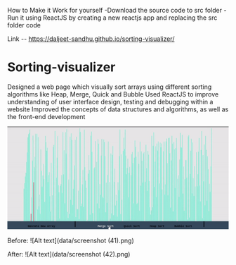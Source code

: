 

How to Make it Work for yourself
-Download the source code to src folder
-Run it using ReactJS by creating a new reactjs app and replacing the src folder code


Link -- https://daljeet-sandhu.github.io/sorting-visualizer/



# Sorting-visualizer

Designed a web page which visually sort arrays using different sorting algorithms like Heap, Merge, Quick and Bubble
Used ReactJS to improve understanding of user interface design, testing and debugging within a website
Improved the concepts of data structures and algorithms, as well as the front-end development

![Alt text](data/final.gif)

Before:
![Alt text](data/screenshot (41).png)


After:
![Alt text](data/screenshot (42).png)
